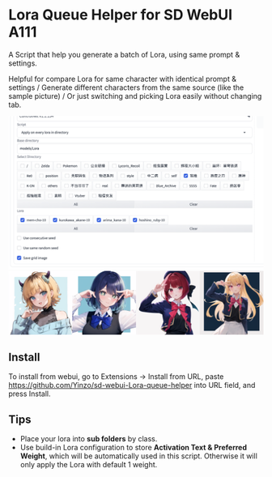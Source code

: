 # Lora Queue Helper for SD WebUI A111

A Script that help you generate a batch of Lora, using same prompt & settings.

Helpful for compare Lora for same character with identical prompt & settings / Generate different characters from the same source (like the sample picture) / Or just switching and picking Lora easily without changing tab.


![](https://raw.githubusercontent.com/Yinzo/sd-webui-Lora-queue-helper/main/docs/ui.png)
![](https://raw.githubusercontent.com/Yinzo/sd-webui-Lora-queue-helper/main/docs/output_sample.png)

## Install
To install from webui, go to Extensions -> Install from URL, paste https://github.com/Yinzo/sd-webui-Lora-queue-helper into URL field, and press Install.

## Tips
+ Place your lora into **sub folders** by class.
+ Use build-in Lora configuration to store **Activation Text & Preferred Weight**, which will be automatically used in this script. Otherwise it will only apply the Lora with default 1 weight.
